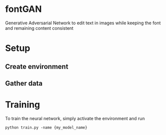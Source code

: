 # fontGAN
Generative Adversarial Network to edit text in images while keeping the font and remaining content consistent

# Setup

## Create environment

## Gather data

# Training
To train the neural network, simply activate the environment and run 

`python train.py -name {my_model_name}`
